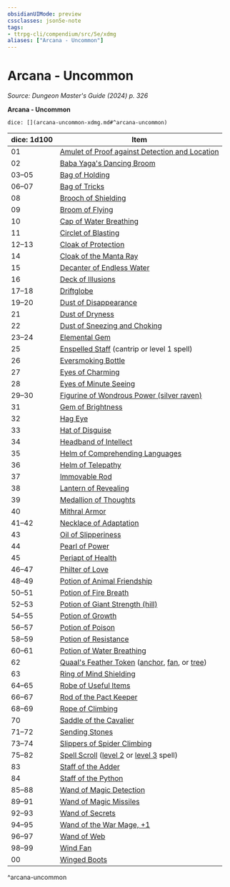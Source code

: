 ```yaml
---
obsidianUIMode: preview
cssclasses: json5e-note
tags:
- ttrpg-cli/compendium/src/5e/xdmg
aliases: ["Arcana - Uncommon"]
---
```

# Arcana - Uncommon
*Source: Dungeon Master's Guide (2024) p. 326* 

**Arcana - Uncommon**

`dice: [](arcana-uncommon-xdmg.md#^arcana-uncommon)`

| dice: 1d100 | Item |
|-------------|------|
| 01 | [Amulet of Proof against Detection and Location](3-Compendium/items/amulet-of-proof-against-detection-and-location-xdmg.md) |
| 02 | [Baba Yaga's Dancing Broom](3-Compendium/items/baba-yagas-dancing-broom-xdmg.md) |
| 03–05 | [Bag of Holding](3-Compendium/items/bag-of-holding-xdmg.md) |
| 06–07 | [Bag of Tricks](3-Compendium/items/bag-of-tricks-xdmg.md) |
| 08 | [Brooch of Shielding](3-Compendium/items/brooch-of-shielding-xdmg.md) |
| 09 | [Broom of Flying](3-Compendium/items/broom-of-flying-xdmg.md) |
| 10 | [Cap of Water Breathing](3-Compendium/items/cap-of-water-breathing-xdmg.md) |
| 11 | [Circlet of Blasting](3-Compendium/items/circlet-of-blasting-xdmg.md) |
| 12–13 | [Cloak of Protection](3-Compendium/items/cloak-of-protection-xdmg.md) |
| 14 | [Cloak of the Manta Ray](3-Compendium/items/cloak-of-the-manta-ray-xdmg.md) |
| 15 | [Decanter of Endless Water](3-Compendium/items/decanter-of-endless-water-xdmg.md) |
| 16 | [Deck of Illusions](3-Compendium/items/deck-of-illusions-xdmg.md) |
| 17–18 | [Driftglobe](3-Compendium/items/driftglobe-xdmg.md) |
| 19–20 | [Dust of Disappearance](3-Compendium/items/dust-of-disappearance-xdmg.md) |
| 21 | [Dust of Dryness](3-Compendium/items/dust-of-dryness-xdmg.md) |
| 22 | [Dust of Sneezing and Choking](3-Compendium/items/dust-of-sneezing-and-choking-xdmg.md) |
| 23–24 | [Elemental Gem](3-Compendium/items/elemental-gem-xdmg.md) |
| 25 | [Enspelled Staff](3-Compendium/items/enspelled-staff-xdmg.md) (cantrip or level 1 spell) |
| 26 | [Eversmoking Bottle](3-Compendium/items/eversmoking-bottle-xdmg.md) |
| 27 | [Eyes of Charming](3-Compendium/items/eyes-of-charming-xdmg.md) |
| 28 | [Eyes of Minute Seeing](3-Compendium/items/eyes-of-minute-seeing-xdmg.md) |
| 29–30 | [Figurine of Wondrous Power (silver raven)](3-Compendium/items/figurine-of-wondrous-power-silver-raven-xdmg.md) |
| 31 | [Gem of Brightness](3-Compendium/items/gem-of-brightness-xdmg.md) |
| 32 | [Hag Eye](3-Compendium/items/hag-eye-xdmg.md) |
| 33 | [Hat of Disguise](3-Compendium/items/hat-of-disguise-xdmg.md) |
| 34 | [Headband of Intellect](3-Compendium/items/headband-of-intellect-xdmg.md) |
| 35 | [Helm of Comprehending Languages](3-Compendium/items/helm-of-comprehending-languages-xdmg.md) |
| 36 | [Helm of Telepathy](3-Compendium/items/helm-of-telepathy-xdmg.md) |
| 37 | [Immovable Rod](3-Compendium/items/immovable-rod-xdmg.md) |
| 38 | [Lantern of Revealing](3-Compendium/items/lantern-of-revealing-xdmg.md) |
| 39 | [Medallion of Thoughts](3-Compendium/items/medallion-of-thoughts-xdmg.md) |
| 40 | [Mithral Armor](3-Compendium/items/mithral-armor-xdmg.md) |
| 41–42 | [Necklace of Adaptation](3-Compendium/items/necklace-of-adaptation-xdmg.md) |
| 43 | [Oil of Slipperiness](3-Compendium/items/oil-of-slipperiness-xdmg.md) |
| 44 | [Pearl of Power](3-Compendium/items/pearl-of-power-xdmg.md) |
| 45 | [Periapt of Health](3-Compendium/items/periapt-of-health-xdmg.md) |
| 46–47 | [Philter of Love](3-Compendium/items/philter-of-love-xdmg.md) |
| 48–49 | [Potion of Animal Friendship](3-Compendium/items/potion-of-animal-friendship-xdmg.md) |
| 50–51 | [Potion of Fire Breath](3-Compendium/items/potion-of-fire-breath-xdmg.md) |
| 52–53 | [Potion of Giant Strength (hill)](3-Compendium/items/potion-of-hill-giant-strength-xdmg.md) |
| 54–55 | [Potion of Growth](3-Compendium/items/potion-of-growth-xdmg.md) |
| 56–57 | [Potion of Poison](3-Compendium/items/potion-of-poison-xdmg.md) |
| 58–59 | [Potion of Resistance](3-Compendium/items/potion-of-resistance-xdmg.md) |
| 60–61 | [Potion of Water Breathing](3-Compendium/items/potion-of-water-breathing-xdmg.md) |
| 62 | [Quaal's Feather Token](3-Compendium/items/quaals-feather-token-xdmg.md) ([anchor](3-Compendium/items/quaals-feather-token-anchor-xdmg.md), [fan](3-Compendium/items/quaals-feather-token-fan-xdmg.md), or [tree](3-Compendium/items/quaals-feather-token-tree-xdmg.md)) |
| 63 | [Ring of Mind Shielding](3-Compendium/items/ring-of-mind-shielding-xdmg.md) |
| 64–65 | [Robe of Useful Items](3-Compendium/items/robe-of-useful-items-xdmg.md) |
| 66–67 | [Rod of the Pact Keeper](3-Compendium/items/rod-of-the-pact-keeper-xdmg.md) |
| 68–69 | [Rope of Climbing](3-Compendium/items/rope-of-climbing-xdmg.md) |
| 70 | [Saddle of the Cavalier](3-Compendium/items/saddle-of-the-cavalier-xdmg.md) |
| 71–72 | [Sending Stones](3-Compendium/items/sending-stones-xdmg.md) |
| 73–74 | [Slippers of Spider Climbing](3-Compendium/items/slippers-of-spider-climbing-xdmg.md) |
| 75–82 | [Spell Scroll](3-Compendium/items/spell-scroll-xdmg.md) ([level 2](3-Compendium/items/spell-scroll-level-2-xdmg.md) or [level 3](3-Compendium/items/spell-scroll-level-3-xdmg.md) spell) |
| 83 | [Staff of the Adder](3-Compendium/items/staff-of-the-adder-xdmg.md) |
| 84 | [Staff of the Python](3-Compendium/items/staff-of-the-python-xdmg.md) |
| 85–88 | [Wand of Magic Detection](3-Compendium/items/wand-of-magic-detection-xdmg.md) |
| 89–91 | [Wand of Magic Missiles](3-Compendium/items/wand-of-magic-missiles-xdmg.md) |
| 92–93 | [Wand of Secrets](3-Compendium/items/wand-of-secrets-xdmg.md) |
| 94–95 | [Wand of the War Mage, +1](3-Compendium/items/1-wand-of-the-war-mage-xdmg.md) |
| 96–97 | [Wand of Web](3-Compendium/items/wand-of-web-xdmg.md) |
| 98–99 | [Wind Fan](3-Compendium/items/wind-fan-xdmg.md) |
| 00 | [Winged Boots](3-Compendium/items/winged-boots-xdmg.md) |
^arcana-uncommon